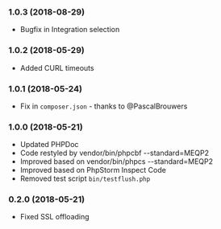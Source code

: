 ### 1.0.3 (2018-08-29)

  * Bugfix in Integration selection

### 1.0.2 (2018-05-29)

  * Added CURL timeouts
  
### 1.0.1 (2018-05-24)

  * Fix in `composer.json` - thanks to @PascalBrouwers
  
### 1.0.0 (2018-05-21)

  * Updated PHPDoc
  * Code restyled by vendor/bin/phpcbf --standard=MEQP2
  * Improved based on vendor/bin/phpcs --standard=MEQP2
  * Improved based on PhpStorm Inspect Code
  * Removed test script `bin/testflush.php`
  
### 0.2.0 (2018-05-21)

  * Fixed SSL offloading
